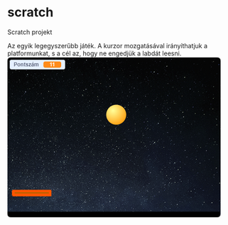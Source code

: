# scratch
Scratch projekt

Az egyik legegyszerűbb játék. A kurzor mozgatásával irányíthatjuk a platformunkat, s a cél az, hogy ne engedjük a labdát leesni.
![játék](https://github.com/MythrenHUN/scratch/blob/master/scratch.PNG)
